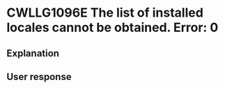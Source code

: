 # CWLLG1096E The list of installed locales cannot be obtained. Error: 0

## Explanation

## User response